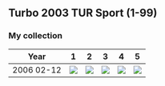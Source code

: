 ## Turbo 2003 TUR Sport (1-99)

### My collection

|    Year    |                                           1                                            |                                           2                                            |                                           3                                            |                                           4                                            |                                           5                                            |
|:----------:|:--------------------------------------------------------------------------------------:|:--------------------------------------------------------------------------------------:|:--------------------------------------------------------------------------------------:|:--------------------------------------------------------------------------------------:|:--------------------------------------------------------------------------------------:|
| 2006 02-12 | [<img src='thumbnails/outer/2006_02-12.1.5.png'>](thumbnails/outer/2006_02-12.1.5.png) | [<img src='thumbnails/outer/2006_02-12.2.5.png'>](thumbnails/outer/2006_02-12.2.5.png) | [<img src='thumbnails/outer/2006_02-12.3.5.png'>](thumbnails/outer/2006_02-12.3.5.png) | [<img src='thumbnails/outer/2006_02-12.4.5.png'>](thumbnails/outer/2006_02-12.4.5.png) | [<img src='thumbnails/outer/2006_02-12.5.5.png'>](thumbnails/outer/2006_02-12.5.5.png) |

<span style="display: inline-block;">
	<a href='thumbnails/inner/1.5.png' title=''><img src='thumbnails/inner/1.5.png' alt=''></a>
</span>
<span style="display: inline-block;">
	<a href='thumbnails/inner/2.5.png' title=''><img src='thumbnails/inner/2.5.png' alt=''></a>
</span>
<span style="display: inline-block;">
	<a href='thumbnails/inner/3.5.png' title=''><img src='thumbnails/inner/3.5.png' alt=''></a>
</span>
<span style="display: inline-block;">
	<a href='thumbnails/inner/4.5.png' title=''><img src='thumbnails/inner/4.5.png' alt=''></a>
</span>
<span style="display: inline-block;">
	<a href='thumbnails/inner/5.5.png' title=''><img src='thumbnails/inner/5.5.png' alt=''></a>
</span>
<span style="display: inline-block;">
	<a href='thumbnails/inner/6.5.png' title=''><img src='thumbnails/inner/6.5.png' alt=''></a>
</span>
<span style="display: inline-block;">
	<a href='thumbnails/inner/7.5.png' title=''><img src='thumbnails/inner/7.5.png' alt=''></a>
</span>
<span style="display: inline-block;">
	<a href='thumbnails/inner/8.4.png' title=''><img src='thumbnails/inner/8.4.png' alt=''></a>
</span>
<span style="display: inline-block;">
	<a href='thumbnails/inner/9.5.png' title=''><img src='thumbnails/inner/9.5.png' alt=''></a>
</span>
<span style="display: inline-block;">
	<a href='thumbnails/inner/10.5.png' title=''><img src='thumbnails/inner/10.5.png' alt=''></a>
</span>
<span style="display: inline-block;">
	<a href='thumbnails/inner/11.4.png' title=''><img src='thumbnails/inner/11.4.png' alt=''></a>
</span>
<span style="display: inline-block;">
	<a href='thumbnails/inner/12.5.png' title=''><img src='thumbnails/inner/12.5.png' alt=''></a>
</span>
<span style="display: inline-block;">
	<a href='thumbnails/inner/13.5.png' title=''><img src='thumbnails/inner/13.5.png' alt=''></a>
</span>
<span style="display: inline-block;">
	<a href='thumbnails/inner/14.5.png' title=''><img src='thumbnails/inner/14.5.png' alt=''></a>
</span>
<span style="display: inline-block;">
	<a href='thumbnails/inner/15.4.png' title=''><img src='thumbnails/inner/15.4.png' alt=''></a>
</span>
<span style="display: inline-block;">
	<a href='thumbnails/inner/16.5.png' title=''><img src='thumbnails/inner/16.5.png' alt=''></a>
</span>
<span style="display: inline-block;">
	<a href='thumbnails/inner/17.5.png' title=''><img src='thumbnails/inner/17.5.png' alt=''></a>
</span>
<span style="display: inline-block;">
	<a href='thumbnails/inner/18.5.png' title=''><img src='thumbnails/inner/18.5.png' alt=''></a>
</span>
<span style="display: inline-block;">
	<a href='thumbnails/inner/19.5.png' title=''><img src='thumbnails/inner/19.5.png' alt=''></a>
</span>
<span style="display: inline-block;">
	<a href='thumbnails/inner/20.4.png' title=''><img src='thumbnails/inner/20.4.png' alt=''></a>
</span>
<span style="display: inline-block;">
	<a href='thumbnails/inner/21.4.png' title=''><img src='thumbnails/inner/21.4.png' alt=''></a>
</span>
<span style="display: inline-block;">
	<a href='thumbnails/inner/22.5.png' title=''><img src='thumbnails/inner/22.5.png' alt=''></a>
</span>
<span style="display: inline-block;">
	<a href='thumbnails/inner/23.4.png' title=''><img src='thumbnails/inner/23.4.png' alt=''></a>
</span>
<span style="display: inline-block;">
	<a href='thumbnails/inner/24.5.png' title=''><img src='thumbnails/inner/24.5.png' alt=''></a>
</span>
<span style="display: inline-block;">
	<a href='thumbnails/inner/25.5.png' title=''><img src='thumbnails/inner/25.5.png' alt=''></a>
</span>
<span style="display: inline-block;">
	<a href='thumbnails/inner/26.5.png' title=''><img src='thumbnails/inner/26.5.png' alt=''></a>
</span>
<span style="display: inline-block;">
	<a href='thumbnails/inner/27.5.png' title=''><img src='thumbnails/inner/27.5.png' alt=''></a>
</span>
<span style="display: inline-block;">
	<a href='thumbnails/inner/28.5.png' title=''><img src='thumbnails/inner/28.5.png' alt=''></a>
</span>
<span style="display: inline-block;">
	<a href='thumbnails/inner/29.3.png' title=''><img src='thumbnails/inner/29.3.png' alt=''></a>
</span>
<span style="display: inline-block;">
	<a href='thumbnails/inner/30.3.png' title=''><img src='thumbnails/inner/30.3.png' alt=''></a>
</span>
<span style="display: inline-block;">
	<a href='thumbnails/inner/31.5.png' title=''><img src='thumbnails/inner/31.5.png' alt=''></a>
</span>
<span style="display: inline-block;">
	<a href='thumbnails/inner/32.5.png' title=''><img src='thumbnails/inner/32.5.png' alt=''></a>
</span>
<span style="display: inline-block;">
	<a href='thumbnails/inner/33.5.png' title=''><img src='thumbnails/inner/33.5.png' alt=''></a>
</span>
<span style="display: inline-block;">
	<a href='thumbnails/inner/34.5.png' title=''><img src='thumbnails/inner/34.5.png' alt=''></a>
</span>
<span style="display: inline-block;">
	<a href='thumbnails/inner/35.5.png' title=''><img src='thumbnails/inner/35.5.png' alt=''></a>
</span>
<span style="display: inline-block;">
	<a href='thumbnails/inner/36.5.png' title=''><img src='thumbnails/inner/36.5.png' alt=''></a>
</span>
<span style="display: inline-block;">
	<a href='thumbnails/inner/37.5.png' title=''><img src='thumbnails/inner/37.5.png' alt=''></a>
</span>
<span style="display: inline-block;">
	<a href='thumbnails/inner/38.5.png' title=''><img src='thumbnails/inner/38.5.png' alt=''></a>
</span>
<span style="display: inline-block;">
	<a href='thumbnails/inner/39.5.png' title=''><img src='thumbnails/inner/39.5.png' alt=''></a>
</span>
<span style="display: inline-block;">
	<a href='thumbnails/inner/40.4.png' title=''><img src='thumbnails/inner/40.4.png' alt=''></a>
</span>
<span style="display: inline-block;">
	<a href='thumbnails/inner/41.5.png' title=''><img src='thumbnails/inner/41.5.png' alt=''></a>
</span>
<span style="display: inline-block;">
	<a href='thumbnails/inner/42.5.png' title=''><img src='thumbnails/inner/42.5.png' alt=''></a>
</span>
<span style="display: inline-block;">
	<a href='thumbnails/inner/43.5.png' title=''><img src='thumbnails/inner/43.5.png' alt=''></a>
</span>
<span style="display: inline-block;">
	<a href='thumbnails/inner/44.5.png' title=''><img src='thumbnails/inner/44.5.png' alt=''></a>
</span>
<span style="display: inline-block;">
	<a href='thumbnails/inner/45.5.png' title=''><img src='thumbnails/inner/45.5.png' alt=''></a>
</span>
<span style="display: inline-block;">
	<a href='thumbnails/inner/46.5.png' title=''><img src='thumbnails/inner/46.5.png' alt=''></a>
</span>
<span style="display: inline-block;">
	<a href='thumbnails/inner/47.5.png' title=''><img src='thumbnails/inner/47.5.png' alt=''></a>
</span>
<span style="display: inline-block;">
	<a href='thumbnails/inner/48.4.png' title=''><img src='thumbnails/inner/48.4.png' alt=''></a>
</span>
<span style="display: inline-block;">
	<a href='thumbnails/inner/49.3.png' title=''><img src='thumbnails/inner/49.3.png' alt=''></a>
</span>
<span style="display: inline-block;">
	<a href='thumbnails/inner/50.5.png' title=''><img src='thumbnails/inner/50.5.png' alt=''></a>
</span>
<span style="display: inline-block;">
	<a href='thumbnails/inner/51.4.png' title=''><img src='thumbnails/inner/51.4.png' alt=''></a>
</span>
<span style="display: inline-block;">
	<a href='thumbnails/inner/52.4.png' title=''><img src='thumbnails/inner/52.4.png' alt=''></a>
</span>
<span style="display: inline-block;">
	<a href='thumbnails/inner/53.4.png' title=''><img src='thumbnails/inner/53.4.png' alt=''></a>
</span>
<span style="display: inline-block;">
	<a href='thumbnails/inner/54.4.png' title=''><img src='thumbnails/inner/54.4.png' alt=''></a>
</span>
<span style="display: inline-block;">
	<a href='thumbnails/inner/55.4.png' title=''><img src='thumbnails/inner/55.4.png' alt=''></a>
</span>
<span style="display: inline-block;">
	<a href='thumbnails/inner/56.5.png' title=''><img src='thumbnails/inner/56.5.png' alt=''></a>
</span>
<span style="display: inline-block;">
	<a href='thumbnails/inner/57.4.png' title=''><img src='thumbnails/inner/57.4.png' alt=''></a>
</span>
<span style="display: inline-block;">
	<a href='thumbnails/inner/58.5.png' title=''><img src='thumbnails/inner/58.5.png' alt=''></a>
</span>
<span style="display: inline-block;">
	<a href='thumbnails/inner/59.5.png' title=''><img src='thumbnails/inner/59.5.png' alt=''></a>
</span>
<span style="display: inline-block;">
	<a href='thumbnails/inner/60.5.png' title=''><img src='thumbnails/inner/60.5.png' alt=''></a>
</span>
<span style="display: inline-block;">
	<a href='thumbnails/inner/61.5.png' title=''><img src='thumbnails/inner/61.5.png' alt=''></a>
</span>
<span style="display: inline-block;">
	<a href='thumbnails/inner/62.4.png' title=''><img src='thumbnails/inner/62.4.png' alt=''></a>
</span>
<span style="display: inline-block;">
	<a href='thumbnails/inner/63.4.png' title=''><img src='thumbnails/inner/63.4.png' alt=''></a>
</span>
<span style="display: inline-block;">
	<a href='thumbnails/inner/64.5.png' title=''><img src='thumbnails/inner/64.5.png' alt=''></a>
</span>
<span style="display: inline-block;">
	<a href='thumbnails/inner/65.5.png' title=''><img src='thumbnails/inner/65.5.png' alt=''></a>
</span>
<span style="display: inline-block;">
	<a href='thumbnails/inner/66.5.png' title=''><img src='thumbnails/inner/66.5.png' alt=''></a>
</span>
<span style="display: inline-block;">
	<a href='thumbnails/inner/67.5.png' title=''><img src='thumbnails/inner/67.5.png' alt=''></a>
</span>
<span style="display: inline-block;">
	<a href='thumbnails/inner/68.5.png' title=''><img src='thumbnails/inner/68.5.png' alt=''></a>
</span>
<span style="display: inline-block;">
	<a href='thumbnails/inner/69.4.png' title=''><img src='thumbnails/inner/69.4.png' alt=''></a>
</span>
<span style="display: inline-block;">
	<a href='thumbnails/inner/70.5.png' title=''><img src='thumbnails/inner/70.5.png' alt=''></a>
</span>
<span style="display: inline-block;">
	<a href='thumbnails/inner/71.5.png' title=''><img src='thumbnails/inner/71.5.png' alt=''></a>
</span>
<span style="display: inline-block;">
	<a href='thumbnails/inner/72.5.png' title=''><img src='thumbnails/inner/72.5.png' alt=''></a>
</span>
<span style="display: inline-block;">
	<a href='thumbnails/inner/73.5.png' title=''><img src='thumbnails/inner/73.5.png' alt=''></a>
</span>
<span style="display: inline-block;">
	<a href='thumbnails/inner/74.4.png' title=''><img src='thumbnails/inner/74.4.png' alt=''></a>
</span>
<span style="display: inline-block;">
	<a href='thumbnails/inner/75.4.png' title=''><img src='thumbnails/inner/75.4.png' alt=''></a>
</span>
<span style="display: inline-block;">
	<a href='thumbnails/inner/76.4.png' title=''><img src='thumbnails/inner/76.4.png' alt=''></a>
</span>
<span style="display: inline-block;">
	<a href='thumbnails/inner/77.4.png' title=''><img src='thumbnails/inner/77.4.png' alt=''></a>
</span>
<span style="display: inline-block;">
	<a href='thumbnails/inner/78.4.png' title=''><img src='thumbnails/inner/78.4.png' alt=''></a>
</span>
<span style="display: inline-block;">
	<a href='thumbnails/inner/79.4.png' title=''><img src='thumbnails/inner/79.4.png' alt=''></a>
</span>
<span style="display: inline-block;">
	<a href='thumbnails/inner/80.4.png' title=''><img src='thumbnails/inner/80.4.png' alt=''></a>
</span>
<span style="display: inline-block;">
	<a href='thumbnails/inner/81.5.png' title=''><img src='thumbnails/inner/81.5.png' alt=''></a>
</span>
<span style="display: inline-block;">
	<a href='thumbnails/inner/82.5.png' title=''><img src='thumbnails/inner/82.5.png' alt=''></a>
</span>
<span style="display: inline-block;">
	<a href='thumbnails/inner/83.5.png' title=''><img src='thumbnails/inner/83.5.png' alt=''></a>
</span>
<span style="display: inline-block;">
	<a href='thumbnails/inner/84.4.png' title=''><img src='thumbnails/inner/84.4.png' alt=''></a>
</span>
<span style="display: inline-block;">
	<a href='thumbnails/inner/85.5.png' title=''><img src='thumbnails/inner/85.5.png' alt=''></a>
</span>
<span style="display: inline-block;">
	<a href='thumbnails/inner/86.5.png' title=''><img src='thumbnails/inner/86.5.png' alt=''></a>
</span>
<span style="display: inline-block;">
	<a href='thumbnails/inner/87.5.png' title=''><img src='thumbnails/inner/87.5.png' alt=''></a>
</span>
<span style="display: inline-block;">
	<a href='thumbnails/inner/88.5.png' title=''><img src='thumbnails/inner/88.5.png' alt=''></a>
</span>
<span style="display: inline-block;">
	<a href='thumbnails/inner/89.5.png' title=''><img src='thumbnails/inner/89.5.png' alt=''></a>
</span>
<span style="display: inline-block;">
	<a href='thumbnails/inner/90.4.png' title=''><img src='thumbnails/inner/90.4.png' alt=''></a>
</span>
<span style="display: inline-block;">
	<a href='thumbnails/inner/91.5.png' title=''><img src='thumbnails/inner/91.5.png' alt=''></a>
</span>
<span style="display: inline-block;">
	<a href='thumbnails/inner/92.5.png' title=''><img src='thumbnails/inner/92.5.png' alt=''></a>
</span>
<span style="display: inline-block;">
	<a href='thumbnails/inner/93.5.png' title=''><img src='thumbnails/inner/93.5.png' alt=''></a>
</span>
<span style="display: inline-block;">
	<a href='thumbnails/inner/94.5.png' title=''><img src='thumbnails/inner/94.5.png' alt=''></a>
</span>
<span style="display: inline-block;">
	<a href='thumbnails/inner/95.5.png' title=''><img src='thumbnails/inner/95.5.png' alt=''></a>
</span>
<span style="display: inline-block;">
	<a href='thumbnails/inner/96.5.png' title=''><img src='thumbnails/inner/96.5.png' alt=''></a>
</span>
<span style="display: inline-block;">
	<a href='thumbnails/inner/97.4.png' title=''><img src='thumbnails/inner/97.4.png' alt=''></a>
</span>
<span style="display: inline-block;">
	<a href='thumbnails/inner/98.5.png' title=''><img src='thumbnails/inner/98.5.png' alt=''></a>
</span>
<span style="display: inline-block;">
	<a href='thumbnails/inner/99.4.png' title=''><img src='thumbnails/inner/99.4.png' alt=''></a>
</span>

